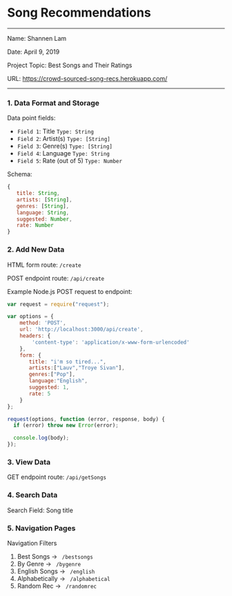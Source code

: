 
# Song Recommendations

---

Name: Shannen Lam

Date: April 9, 2019

Project Topic: Best Songs and Their Ratings

URL: https://crowd-sourced-song-recs.herokuapp.com/

---


### 1. Data Format and Storage

Data point fields:
- `Field 1`:     Title              `Type: String`
- `Field 2`:     Artist(s)          `Type: [String]`
- `Field 3`:     Genre(s)           `Type: [String]`
- `Field 4`:     Language           `Type: String`
- `Field 5`:     Rate (out of 5)    `Type: Number`

Schema: 
```javascript
{
   title: String, 
   artists: [String],
   genres: [String],
   language: String,
   suggested: Number,  
   rate: Number
}
```

### 2. Add New Data

HTML form route: `/create`

POST endpoint route: `/api/create`

Example Node.js POST request to endpoint: 
```javascript
var request = require("request");

var options = { 
    method: 'POST',
    url: 'http://localhost:3000/api/create',
    headers: { 
        'content-type': 'application/x-www-form-urlencoded' 
    },
    form: { 
       title: "i'm so tired...", 
       artists:["Lauv","Troye Sivan"],
       genres:["Pop"],
       language:"English",
       suggested: 1,
       rate: 5
    } 
};

request(options, function (error, response, body) {
  if (error) throw new Error(error);

  console.log(body);
});
```

### 3. View Data

GET endpoint route: `/api/getSongs`

### 4. Search Data

Search Field: Song title

### 5. Navigation Pages

Navigation Filters
1. Best Songs -> `  /bestsongs  `
2. By Genre -> `  /bygenre  `
3. English Songs -> `  /english  `
4. Alphabetically -> `  /alphabetical  `
5. Random Rec -> `  /randomrec  `

